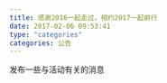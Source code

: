 ```yaml
---
title: 感谢2016一起走过，相约2017一起前行
date: 2017-02-06 09:53:41
type: "categories"
categories: 公告
---
```


发布一些与活动有关的消息
